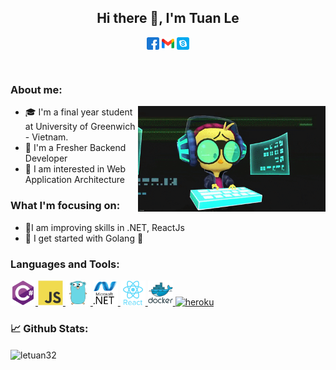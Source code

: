 

## 

<div align="center">
  <h2>Hi there 👋, I'm Tuan Le</h2>
<p>
  <a href="https://www.facebook.com/thaituan.lt/" target="_blank"><img align="center"
      src="./icon/facebook.png"
    width="20" /></a>
  <a href="mailto:letuanlttt@gmail.com" target="_blank"><img align="center"
      src="./icon/gmail.png"
    width="20" /></a>
 <a  href="https://join.skype.com/invite/vavjzn3186U7" target="_blank"><img align="center"
      src="./icon/skype.png"
    width="20" /></a>

</p>
</div>
<br>

### About me:
<p><img width="300" align="right" src="./icon/giphy.gif" alt="adam-pw" /></p>

- 🎓 I'm a final year student at University of Greenwich - Vietnam.
- 🔭 I'm a Fresher Backend Developer
- 🔎 I am interested in Web Application Architecture

### What I'm focusing on:
- 🚀I am improving skills in .NET, ReactJs
- 🌱 I get started with Golang 🤩

### Languages and Tools:
<p align="left">
        <a href="https://www.w3schools.com/cs/" target="_blank" rel="noreferrer"> <img
        src="https://raw.githubusercontent.com/devicons/devicon/master/icons/csharp/csharp-original.svg" alt="csharp"
        width="40" height="40"/> </a>
        <a href="https://developer.mozilla.org/en-US/docs/Web/JavaScript" target="_blank" rel="noreferrer"> <img
                src="https://raw.githubusercontent.com/devicons/devicon/master/icons/javascript/javascript-original.svg"
                alt="javascript" width="40" height="40"/> </a>
        <a href="https://golang.org" target="_blank" rel="noreferrer"> <img
                src="https://raw.githubusercontent.com/devicons/devicon/master/icons/go/go-original.svg" alt="go" width="40"
                height="40"/> </a>
        <a href="https://dotnet.microsoft.com/" target="_blank"
           rel="noreferrer"> <img
                src="https://raw.githubusercontent.com/devicons/devicon/master/icons/dot-net/dot-net-original-wordmark.svg"
                alt="dotnet" width="40" height="40"/> </a>
        <a href="https://reactjs.org/" target="_blank" rel="noreferrer">
            <img src="https://raw.githubusercontent.com/devicons/devicon/master/icons/react/react-original-wordmark.svg"
                 alt="react" width="40" height="40"/> </a>
        <a href="https://www.docker.com/" target="_blank" rel="noreferrer"> <img
        src="https://raw.githubusercontent.com/devicons/devicon/master/icons/docker/docker-original-wordmark.svg"
        alt="docker" width="40" height="40"/> </a>
        <a href="https://heroku.com" target="_blank" rel="noreferrer"> <img
        src="https://www.vectorlogo.zone/logos/heroku/heroku-icon.svg" alt="heroku" width="40" height="40"/> </a>

</p>

### :chart_with_upwards_trend: Github Stats:
<p><img align="center" src="https://github-readme-streak-stats.herokuapp.com/?user=letuan32&" alt="letuan32" /></p>
